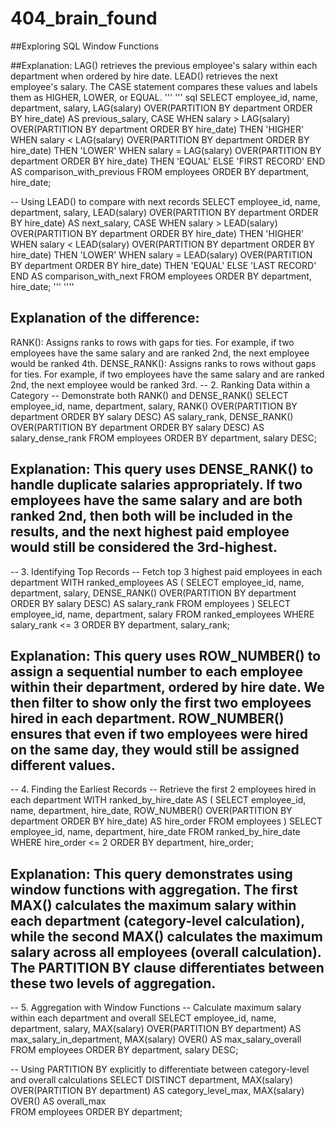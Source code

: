 # 404_brain_found
##Exploring SQL Window Functions

##Explanation: LAG() retrieves the previous employee's salary within each department when ordered by hire date. LEAD() retrieves the next employee's salary. The CASE statement compares these values and labels them as HIGHER, LOWER, or EQUAL.
''' ''' sql
SELECT 
    employee_id, 
    name, 
    department, 
    salary,
    LAG(salary) OVER(PARTITION BY department ORDER BY hire_date) AS previous_salary,
    CASE 
        WHEN salary > LAG(salary) OVER(PARTITION BY department ORDER BY hire_date) THEN 'HIGHER'
        WHEN salary < LAG(salary) OVER(PARTITION BY department ORDER BY hire_date) THEN 'LOWER'
        WHEN salary = LAG(salary) OVER(PARTITION BY department ORDER BY hire_date) THEN 'EQUAL'
        ELSE 'FIRST RECORD'
    END AS comparison_with_previous
FROM employees
ORDER BY department, hire_date;

-- Using LEAD() to compare with next records
SELECT 
    employee_id, 
    name, 
    department, 
    salary,
    LEAD(salary) OVER(PARTITION BY department ORDER BY hire_date) AS next_salary,
    CASE 
        WHEN salary > LEAD(salary) OVER(PARTITION BY department ORDER BY hire_date) THEN 'HIGHER'
        WHEN salary < LEAD(salary) OVER(PARTITION BY department ORDER BY hire_date) THEN 'LOWER'
        WHEN salary = LEAD(salary) OVER(PARTITION BY department ORDER BY hire_date) THEN 'EQUAL'
        ELSE 'LAST RECORD'
    END AS comparison_with_next
FROM employees
ORDER BY department, hire_date;
''' ''''
## Explanation of the difference:
RANK(): Assigns ranks to rows with gaps for ties. For example, if two employees have the same salary and are ranked 2nd, the next employee would be ranked 4th.
DENSE_RANK(): Assigns ranks to rows without gaps for ties. For example, if two employees have the same salary and are ranked 2nd, the next employee would be ranked 3rd.
-- 2. Ranking Data within a Category
-- Demonstrate both RANK() and DENSE_RANK()
SELECT 
    employee_id,
    name,
    department,
    salary,
    RANK() OVER(PARTITION BY department ORDER BY salary DESC) AS salary_rank,
    DENSE_RANK() OVER(PARTITION BY department ORDER BY salary DESC) AS salary_dense_rank
FROM employees
ORDER BY department, salary DESC;

## Explanation: This query uses DENSE_RANK() to handle duplicate salaries appropriately. If two employees have the same salary and are both ranked 2nd, then both will be included in the results, and the next highest paid employee would still be considered the 3rd-highest.
-- 3. Identifying Top Records
-- Fetch top 3 highest paid employees in each department
WITH ranked_employees AS (
    SELECT 
        employee_id,
        name,
        department,
        salary,
        DENSE_RANK() OVER(PARTITION BY department ORDER BY salary DESC) AS salary_rank
    FROM employees
)
SELECT 
    employee_id,
    name,
    department,
    salary
FROM ranked_employees
WHERE salary_rank <= 3
ORDER BY department, salary_rank;

## Explanation: This query uses ROW_NUMBER() to assign a sequential number to each employee within their department, ordered by hire date. We then filter to show only the first two employees hired in each department. ROW_NUMBER() ensures that even if two employees were hired on the same day, they would still be assigned different values.

-- 4. Finding the Earliest Records
-- Retrieve the first 2 employees hired in each department
WITH ranked_by_hire_date AS (
    SELECT 
        employee_id,
        name,
        department,
        hire_date,
        ROW_NUMBER() OVER(PARTITION BY department ORDER BY hire_date) AS hire_order
    FROM employees
)
SELECT 
    employee_id,
    name,
    department,
    hire_date
FROM ranked_by_hire_date
WHERE hire_order <= 2
ORDER BY department, hire_order;

## Explanation: This query demonstrates using window functions with aggregation. The first MAX() calculates the maximum salary within each department (category-level calculation), while the second MAX() calculates the maximum salary across all employees (overall calculation). The PARTITION BY clause differentiates between these two levels of aggregation.

-- 5. Aggregation with Window Functions
-- Calculate maximum salary within each department and overall
SELECT 
    employee_id,
    name,
    department,
    salary,
    MAX(salary) OVER(PARTITION BY department) AS max_salary_in_department,
    MAX(salary) OVER() AS max_salary_overall
FROM employees
ORDER BY department, salary DESC;

-- Using PARTITION BY explicitly to differentiate between category-level and overall calculations
SELECT DISTINCT
    department,
    MAX(salary) OVER(PARTITION BY department) AS category_level_max,
    MAX(salary) OVER() AS overall_max  
FROM employees
ORDER BY department;
